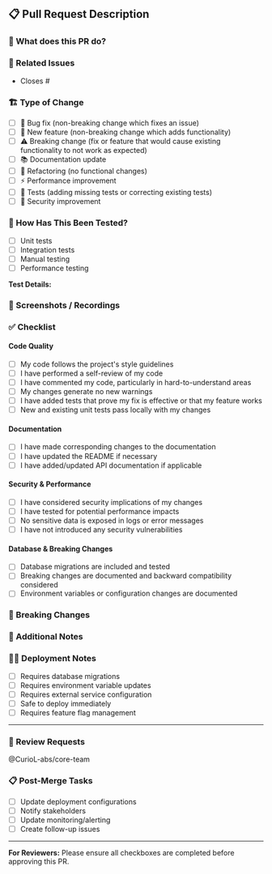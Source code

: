 ## 📋 Pull Request Description

### 🎯 What does this PR do?

<!-- Provide a clear and concise description of your changes -->

### 🔗 Related Issues

<!-- Link any related issues (e.g., "Closes #123", "Fixes #456", "Relates to #789") -->

- Closes #

### 🏗️ Type of Change

<!-- Mark the relevant option with an "x" -->

- [ ] 🐛 Bug fix (non-breaking change which fixes an issue)
- [ ] 🚀 New feature (non-breaking change which adds functionality)
- [ ] ⚠️ Breaking change (fix or feature that would cause existing functionality to not work as expected)
- [ ] 📚 Documentation update
- [ ] 🔧 Refactoring (no functional changes)
- [ ] ⚡ Performance improvement
- [ ] 🧪 Tests (adding missing tests or correcting existing tests)
- [ ] 🔐 Security improvement

### 🧪 How Has This Been Tested?

<!-- Describe the tests you ran to verify your changes -->

- [ ] Unit tests
- [ ] Integration tests
- [ ] Manual testing
- [ ] Performance testing

**Test Details:**

<!-- Provide details about your testing process -->

### 📸 Screenshots / Recordings

<!-- If applicable, add screenshots or screen recordings to help explain your changes -->

### ✅ Checklist

<!-- Mark completed items with an "x" -->

#### Code Quality

- [ ] My code follows the project's style guidelines
- [ ] I have performed a self-review of my code
- [ ] I have commented my code, particularly in hard-to-understand areas
- [ ] My changes generate no new warnings
- [ ] I have added tests that prove my fix is effective or that my feature works
- [ ] New and existing unit tests pass locally with my changes

#### Documentation

- [ ] I have made corresponding changes to the documentation
- [ ] I have updated the README if necessary
- [ ] I have added/updated API documentation if applicable

#### Security & Performance

- [ ] I have considered security implications of my changes
- [ ] I have tested for potential performance impacts
- [ ] No sensitive data is exposed in logs or error messages
- [ ] I have not introduced any security vulnerabilities

#### Database & Breaking Changes

- [ ] Database migrations are included and tested
- [ ] Breaking changes are documented and backward compatibility considered
- [ ] Environment variables or configuration changes are documented

### 🚨 Breaking Changes

<!-- If this PR introduces breaking changes, please describe them here -->

### 📝 Additional Notes

<!-- Any additional information that reviewers should know -->

### 🏃‍♂️ Deployment Notes

<!-- Any special deployment considerations -->

- [ ] Requires database migrations
- [ ] Requires environment variable updates
- [ ] Requires external service configuration
- [ ] Safe to deploy immediately
- [ ] Requires feature flag management

---

### 👀 Review Requests

<!-- Tag specific reviewers if needed -->

@CurioL-abs/core-team

### 📋 Post-Merge Tasks

<!-- List any tasks that need to be completed after merging -->

- [ ] Update deployment configurations
- [ ] Notify stakeholders
- [ ] Update monitoring/alerting
- [ ] Create follow-up issues

---

**For Reviewers:** Please ensure all checkboxes are completed before approving this PR.
